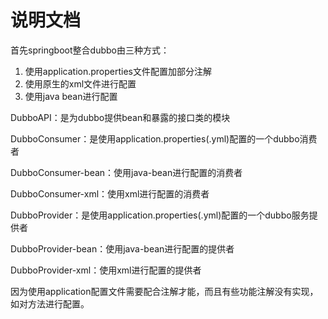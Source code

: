 # 说明文档

首先springboot整合dubbo由三种方式：

1. 使用application.properties文件配置加部分注解
2. 使用原生的xml文件进行配置
3. 使用java bean进行配置

DubboAPI：是为dubbo提供bean和暴露的接口类的模块

DubboConsumer：是使用application.properties(.yml)配置的一个dubbo消费者

DubboConsumer-bean：使用java-bean进行配置的消费者

DubboConsumer-xml：使用xml进行配置的消费者

DubboProvider：是使用application.properties(.yml)配置的一个dubbo服务提供者

DubboProvider-bean：使用java-bean进行配置的提供者

DubboProvider-xml：使用xml进行配置的提供者

因为使用application配置文件需要配合注解才能，而且有些功能注解没有实现，如对方法进行配置。



